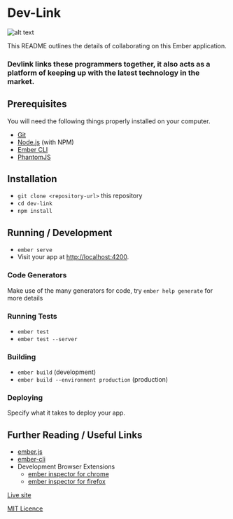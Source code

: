 # Dev-Link
![alt text](http://i.imgur.com/SPfj2iP.png)


This README outlines the details of collaborating on this Ember application.

### Devlink links these programmers together, it also acts as a platform of keeping up with the latest technology in the market.

## Prerequisites

You will need the following things properly installed on your computer.

* [Git](https://git-scmhttps://opensource.org/licenses/MITchanger.com/)
* [Node.js](https://nodejs.org/) (with NPM)
* [Ember CLI](https://ember-cli.com/)
* [PhantomJS](http://phantomjs.org/)

## Installation

* `git clone <repository-url>` this repository
* `cd dev-link`
* `npm install`

## Running / Development

* `ember serve`
* Visit your app at [http://localhost:4200](http://localhost:4200).

### Code Generators

Make use of the many generators for code, try `ember help generate` for more details

### Running Tests

* `ember test`
* `ember test --server`

### Building

* `ember build` (development)
* `ember build --environment production` (production)

### Deploying

Specify what it takes to deploy your app.

## Further Reading / Useful Links

* [ember.js](http://emberjs.com/)
* [ember-cli](https://ember-cli.com/)
* Development Browser Extensions
  * [ember inspector for chrome](https://chrome.google.com/webstore/detail/ember-inspector/bmdblncegkenkacieihfhpjfppoconhi)
  * [ember inspector for firefox](https://addons.mozilla.org/en-US/firefox/addon/ember-inspector/)

[Live site](http://dev-link.ml/)

[MIT Licence](https://opensource.org/licenses/MIT)